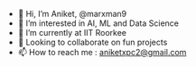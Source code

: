 - 👋 Hi, I’m Aniket, @marxman9
- 👀 I’m interested in AI, ML and Data Science
- 🌱 I’m currently at IIT Roorkee
- 💞️ Looking to collaborate on fun projects
- 📫 How to reach me : aniketxpc2@gmail.com

<!---
BigBenz09/BigBenz09 is a ✨ special ✨ repository because its `README.md` (this file) appears on your GitHub profile.
You can click the Preview link to take a look at your changes.
--->

